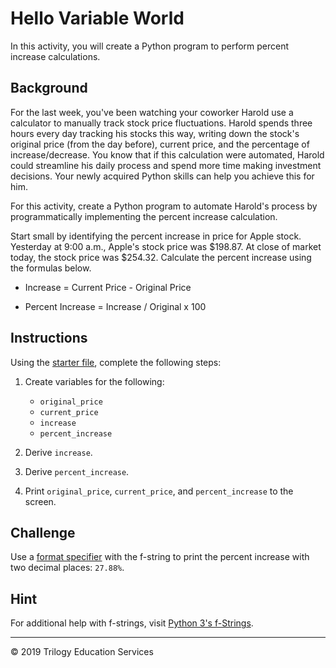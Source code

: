 # Hello Variable World

In this activity, you will create a Python program to perform percent increase calculations.

## Background

For the last week, you've been watching your coworker Harold use a calculator to manually track stock price fluctuations. Harold spends three hours every day tracking his stocks this way, writing down the stock's original price (from the day before), current price, and the percentage of increase/decrease. You know that if this calculation were automated, Harold could streamline his daily process and spend more time making investment decisions. Your newly acquired Python skills can help you achieve this for him.

For this activity, create a Python program to automate Harold's process by programmatically implementing the percent increase calculation.

Start small by identifying the percent increase in price for Apple stock. Yesterday at 9:00 a.m., Apple's stock price was $198.87. At close of market today, the stock price was $254.32. Calculate the percent increase using the formulas below.

* Increase = Current Price - Original Price

* Percent Increase = Increase / Original x 100

## Instructions

Using the [starter file](Unsolved/Core/hello_variable_world.py), complete the following steps:

1. Create variables for the following:

    * `original_price`
    * `current_price`
    * `increase`
    * `percent_increase`

2. Derive `increase`.

3. Derive `percent_increase`.

4. Print `original_price`, `current_price`, and `percent_increase` to the screen.

## Challenge

Use a [format specifier](https://www.python.org/dev/peps/pep-0498/#format-specifiers) with the f-string to print the percent increase with two decimal places: `27.88%`.

## Hint

For additional help with f-strings, visit [Python 3's f-Strings](https://realpython.com/python-f-strings/).

---

© 2019 Trilogy Education Services
